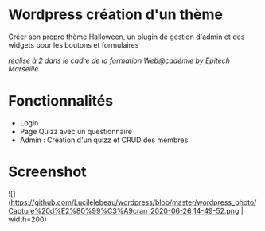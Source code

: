 # Wordpress création d'un thème

Créer son propre thème Halloween, un plugin de gestion d'admin et des widgets pour les boutons et formulaires

*réalisé à 2 dans le cadre de la formation Web@cadémie by Epitech Marseille*

# Fonctionnalités

- Login
- Page Quizz avec un questionnaire
- Admin : Création d'un quizz et CRUD des membres

# Screenshot

![](https://github.com/Lucilelebeau/wordpress/blob/master/wordpress_photo/Capture%20d%E2%80%99%C3%A9cran_2020-06-26_14-49-52.png  | width=200)
